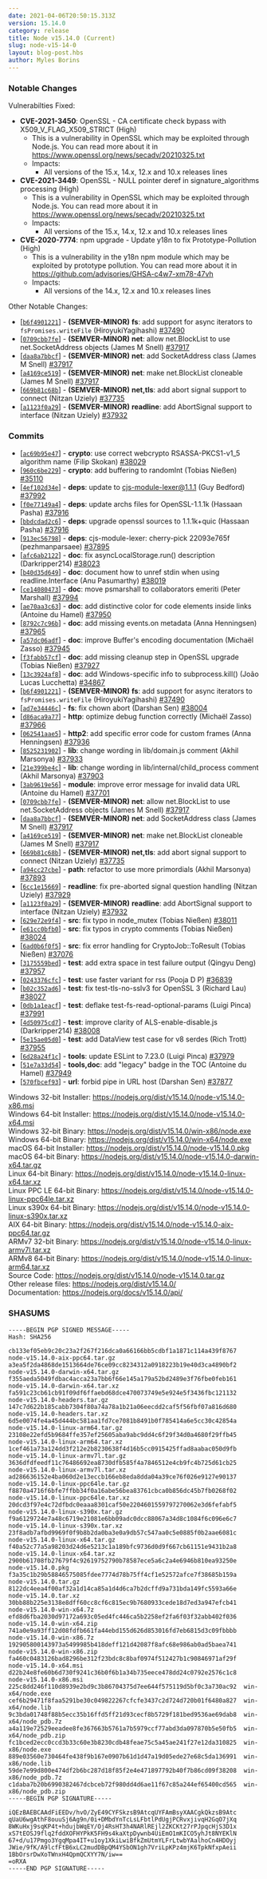 ```yaml
---
date: 2021-04-06T20:50:15.313Z
version: 15.14.0
category: release
title: Node v15.14.0 (Current)
slug: node-v15-14-0
layout: blog-post.hbs
author: Myles Borins
---
```


### Notable Changes

Vulnerabilties Fixed:

* **CVE-2021-3450**: OpenSSL - CA certificate check bypass with X509_V_FLAG_X509_STRICT (High)
  * This is a vulnerability in OpenSSL which may be exploited through Node.js. You can read more about it in https://www.openssl.org/news/secadv/20210325.txt
  * Impacts:
    * All versions of the 15.x, 14.x, 12.x and 10.x releases lines
* **CVE-2021-3449**: OpenSSL - NULL pointer deref in signature_algorithms processing (High)
  * This is a vulnerability in OpenSSL which may be exploited through Node.js. You can read more about it in https://www.openssl.org/news/secadv/20210325.txt
  * Impacts:
    * All versions of the 15.x, 14.x, 12.x and 10.x releases lines
* **CVE-2020-7774**: npm upgrade - Update y18n to fix Prototype-Pollution (High)
  * This is a vulnerability in the y18n npm module which may be exploited by prototype pollution. You can read more about it in https://github.com/advisories/GHSA-c4w7-xm78-47vh
  * Impacts:
    * All versions of the 14.x, 12.x and 10.x releases lines

Other Notable Changes:

* [[`b6f4901221`](https://github.com/nodejs/node/commit/b6f4901221)] - **(SEMVER-MINOR)** **fs**: add support for async iterators to `fsPromises.writeFile` (HiroyukiYagihashi) [#37490](https://github.com/nodejs/node/pull/37490)
* [[`0709cbb7fe`](https://github.com/nodejs/node/commit/0709cbb7fe)] - **(SEMVER-MINOR)** **net**: allow net.BlockList to use net.SocketAddress objects (James M Snell) [#37917](https://github.com/nodejs/node/pull/37917)
* [[`daa8a7bbcf`](https://github.com/nodejs/node/commit/daa8a7bbcf)] - **(SEMVER-MINOR)** **net**: add SocketAddress class (James M Snell) [#37917](https://github.com/nodejs/node/pull/37917)
* [[`a4169ce519`](https://github.com/nodejs/node/commit/a4169ce519)] - **(SEMVER-MINOR)** **net**: make net.BlockList cloneable (James M Snell) [#37917](https://github.com/nodejs/node/pull/37917)
* [[`669b81c68b`](https://github.com/nodejs/node/commit/669b81c68b)] - **(SEMVER-MINOR)** **net,tls**: add abort signal support to connect (Nitzan Uziely) [#37735](https://github.com/nodejs/node/pull/37735)
* [[`a1123f0a29`](https://github.com/nodejs/node/commit/a1123f0a29)] - **(SEMVER-MINOR)** **readline**: add AbortSignal support to interface (Nitzan Uziely) [#37932](https://github.com/nodejs/node/pull/37932)

### Commits

* [[`ac69b95e47`](https://github.com/nodejs/node/commit/ac69b95e47)] - **crypto**: use correct webcrypto RSASSA-PKCS1-v1\_5 algorithm name (Filip Skokan) [#38029](https://github.com/nodejs/node/pull/38029)
* [[`960c6be229`](https://github.com/nodejs/node/commit/960c6be229)] - **crypto**: add buffering to randomInt (Tobias Nießen) [#35110](https://github.com/nodejs/node/pull/35110)
* [[`4ef102d34e`](https://github.com/nodejs/node/commit/4ef102d34e)] - **deps**: update to cjs-module-lexer@1.1.1 (Guy Bedford) [#37992](https://github.com/nodejs/node/pull/37992)
* [[`f0e77149a4`](https://github.com/nodejs/node/commit/f0e77149a4)] - **deps**: update archs files for OpenSSL-1.1.1k (Hassaan Pasha) [#37916](https://github.com/nodejs/node/pull/37916)
* [[`bbdcdad2c6`](https://github.com/nodejs/node/commit/bbdcdad2c6)] - **deps**: upgrade openssl sources to 1.1.1k+quic (Hassaan Pasha) [#37916](https://github.com/nodejs/node/pull/37916)
* [[`913ec56798`](https://github.com/nodejs/node/commit/913ec56798)] - **deps**: cjs-module-lexer: cherry-pick 22093e765f (pezhmanparsaee) [#37895](https://github.com/nodejs/node/pull/37895)
* [[`afc6ab2122`](https://github.com/nodejs/node/commit/afc6ab2122)] - **doc**: fix asyncLocalStorage.run() description (Darkripper214) [#38023](https://github.com/nodejs/node/pull/38023)
* [[`b40d35d649`](https://github.com/nodejs/node/commit/b40d35d649)] - **doc**: document how to unref stdin when using readline.Interface (Anu Pasumarthy) [#38019](https://github.com/nodejs/node/pull/38019)
* [[`ce14080473`](https://github.com/nodejs/node/commit/ce14080473)] - **doc**: move psmarshall to collaborators emeriti (Peter Marshall) [#37994](https://github.com/nodejs/node/pull/37994)
* [[`ae70aa3c63`](https://github.com/nodejs/node/commit/ae70aa3c63)] - **doc**: add distinctive color for code elements inside links (Antoine du Hamel) [#37950](https://github.com/nodejs/node/pull/37950)
* [[`8792c7c96b`](https://github.com/nodejs/node/commit/8792c7c96b)] - **doc**: add missing events.on metadata (Anna Henningsen) [#37965](https://github.com/nodejs/node/pull/37965)
* [[`a57dc06adf`](https://github.com/nodejs/node/commit/a57dc06adf)] - **doc**: improve Buffer's encoding documentation (Michaël Zasso) [#37945](https://github.com/nodejs/node/pull/37945)
* [[`f3fabb57cf`](https://github.com/nodejs/node/commit/f3fabb57cf)] - **doc**: add missing cleanup step in OpenSSL upgrade (Tobias Nießen) [#37927](https://github.com/nodejs/node/pull/37927)
* [[`13c3924af8`](https://github.com/nodejs/node/commit/13c3924af8)] - **doc**: add Windows-specific info to subprocess.kill() (João Lucas Lucchetta) [#34867](https://github.com/nodejs/node/pull/34867)
* [[`b6f4901221`](https://github.com/nodejs/node/commit/b6f4901221)] - **(SEMVER-MINOR)** **fs**: add support for async iterators to `fsPromises.writeFile` (HiroyukiYagihashi) [#37490](https://github.com/nodejs/node/pull/37490)
* [[`ad7e34446c`](https://github.com/nodejs/node/commit/ad7e34446c)] - **fs**: fix chown abort (Darshan Sen) [#38004](https://github.com/nodejs/node/pull/38004)
* [[`d86aca9a77`](https://github.com/nodejs/node/commit/d86aca9a77)] - **http**: optimize debug function correctly (Michaël Zasso) [#37966](https://github.com/nodejs/node/pull/37966)
* [[`062541aae5`](https://github.com/nodejs/node/commit/062541aae5)] - **http2**: add specific error code for custom frames (Anna Henningsen) [#37936](https://github.com/nodejs/node/pull/37936)
* [[`8525231902`](https://github.com/nodejs/node/commit/8525231902)] - **lib**: change wording in lib/domain.js comment (Akhil Marsonya) [#37933](https://github.com/nodejs/node/pull/37933)
* [[`21e399be4c`](https://github.com/nodejs/node/commit/21e399be4c)] - **lib**: change wording in lib/internal/child\_process comment (Akhil Marsonya) [#37903](https://github.com/nodejs/node/pull/37903)
* [[`3ab9619e56`](https://github.com/nodejs/node/commit/3ab9619e56)] - **module**: improve error message for invalid data URL (Antoine du Hamel) [#37701](https://github.com/nodejs/node/pull/37701)
* [[`0709cbb7fe`](https://github.com/nodejs/node/commit/0709cbb7fe)] - **(SEMVER-MINOR)** **net**: allow net.BlockList to use net.SocketAddress objects (James M Snell) [#37917](https://github.com/nodejs/node/pull/37917)
* [[`daa8a7bbcf`](https://github.com/nodejs/node/commit/daa8a7bbcf)] - **(SEMVER-MINOR)** **net**: add SocketAddress class (James M Snell) [#37917](https://github.com/nodejs/node/pull/37917)
* [[`a4169ce519`](https://github.com/nodejs/node/commit/a4169ce519)] - **(SEMVER-MINOR)** **net**: make net.BlockList cloneable (James M Snell) [#37917](https://github.com/nodejs/node/pull/37917)
* [[`669b81c68b`](https://github.com/nodejs/node/commit/669b81c68b)] - **(SEMVER-MINOR)** **net,tls**: add abort signal support to connect (Nitzan Uziely) [#37735](https://github.com/nodejs/node/pull/37735)
* [[`a94cc27cbe`](https://github.com/nodejs/node/commit/a94cc27cbe)] - **path**: refactor to use more primordials (Akhil Marsonya) [#37893](https://github.com/nodejs/node/pull/37893)
* [[`6cc1e15669`](https://github.com/nodejs/node/commit/6cc1e15669)] - **readline**: fix pre-aborted signal question handling (Nitzan Uziely) [#37929](https://github.com/nodejs/node/pull/37929)
* [[`a1123f0a29`](https://github.com/nodejs/node/commit/a1123f0a29)] - **(SEMVER-MINOR)** **readline**: add AbortSignal support to interface (Nitzan Uziely) [#37932](https://github.com/nodejs/node/pull/37932)
* [[`629e72e9f4`](https://github.com/nodejs/node/commit/629e72e9f4)] - **src**: fix typo in node\_mutex (Tobias Nießen) [#38011](https://github.com/nodejs/node/pull/38011)
* [[`e61cc0bfb0`](https://github.com/nodejs/node/commit/e61cc0bfb0)] - **src**: fix typos in crypto comments (Tobias Nießen) [#38024](https://github.com/nodejs/node/pull/38024)
* [[`6ad0b6f0f5`](https://github.com/nodejs/node/commit/6ad0b6f0f5)] - **src**: fix error handling for CryptoJob::ToResult (Tobias Nießen) [#37076](https://github.com/nodejs/node/pull/37076)
* [[`3175559bed`](https://github.com/nodejs/node/commit/3175559bed)] - **test**: add extra space in test failure output (Qingyu Deng) [#37957](https://github.com/nodejs/node/pull/37957)
* [[`0243376cfc`](https://github.com/nodejs/node/commit/0243376cfc)] - **test**: use faster variant for rss (Pooja D P) [#36839](https://github.com/nodejs/node/pull/36839)
* [[`b02c352ad6`](https://github.com/nodejs/node/commit/b02c352ad6)] - **test**: fix test-tls-no-sslv3 for OpenSSL 3 (Richard Lau) [#38027](https://github.com/nodejs/node/pull/38027)
* [[`0db1a1eacf`](https://github.com/nodejs/node/commit/0db1a1eacf)] - **test**: deflake test-fs-read-optional-params (Luigi Pinca) [#37991](https://github.com/nodejs/node/pull/37991)
* [[`4d50975cd7`](https://github.com/nodejs/node/commit/4d50975cd7)] - **test**: improve clarity of ALS-enable-disable.js (Darkripper214) [#38008](https://github.com/nodejs/node/pull/38008)
* [[`5e15ae05d0`](https://github.com/nodejs/node/commit/5e15ae05d0)] - **test**: add DataView test case for v8 serdes (Rich Trott) [#37955](https://github.com/nodejs/node/pull/37955)
* [[`6d28a24f1c`](https://github.com/nodejs/node/commit/6d28a24f1c)] - **tools**: update ESLint to 7.23.0 (Luigi Pinca) [#37979](https://github.com/nodejs/node/pull/37979)
* [[`51e7a33d54`](https://github.com/nodejs/node/commit/51e7a33d54)] - **tools,doc**: add "legacy" badge in the TOC (Antoine du Hamel) [#37949](https://github.com/nodejs/node/pull/37949)
* [[`570fbcef93`](https://github.com/nodejs/node/commit/570fbcef93)] - **url**: forbid pipe in URL host (Darshan Sen) [#37877](https://github.com/nodejs/node/pull/37877)

Windows 32-bit Installer: https://nodejs.org/dist/v15.14.0/node-v15.14.0-x86.msi<br>
Windows 64-bit Installer: https://nodejs.org/dist/v15.14.0/node-v15.14.0-x64.msi<br>
Windows 32-bit Binary: https://nodejs.org/dist/v15.14.0/win-x86/node.exe<br>
Windows 64-bit Binary: https://nodejs.org/dist/v15.14.0/win-x64/node.exe<br>
macOS 64-bit Installer: https://nodejs.org/dist/v15.14.0/node-v15.14.0.pkg<br>
macOS 64-bit Binary: https://nodejs.org/dist/v15.14.0/node-v15.14.0-darwin-x64.tar.gz<br>
Linux 64-bit Binary: https://nodejs.org/dist/v15.14.0/node-v15.14.0-linux-x64.tar.xz<br>
Linux PPC LE 64-bit Binary: https://nodejs.org/dist/v15.14.0/node-v15.14.0-linux-ppc64le.tar.xz<br>
Linux s390x 64-bit Binary: https://nodejs.org/dist/v15.14.0/node-v15.14.0-linux-s390x.tar.xz<br>
AIX 64-bit Binary: https://nodejs.org/dist/v15.14.0/node-v15.14.0-aix-ppc64.tar.gz<br>
ARMv7 32-bit Binary: https://nodejs.org/dist/v15.14.0/node-v15.14.0-linux-armv7l.tar.xz<br>
ARMv8 64-bit Binary: https://nodejs.org/dist/v15.14.0/node-v15.14.0-linux-arm64.tar.xz<br>
Source Code: https://nodejs.org/dist/v15.14.0/node-v15.14.0.tar.gz<br>
Other release files: https://nodejs.org/dist/v15.14.0/<br>
Documentation: https://nodejs.org/docs/v15.14.0/api/

### SHASUMS

```
-----BEGIN PGP SIGNED MESSAGE-----
Hash: SHA256

cb133ef05eb9c20c23a2f267f216dca0a66166bb5cdbf1a1871c114a439f8767  node-v15.14.0-aix-ppc64.tar.gz
a3ea5f2da4868de1513664de76ce09cc8234312a0918223b19e40d3ca4890bf2  node-v15.14.0-darwin-x64.tar.gz
f355aeda5049fdbac4acca23a7bb6f66e145a179a52bd2489e3f76fbe0feb161  node-v15.14.0-darwin-x64.tar.xz
fa591c23cb61cb91f09df6ffaebd68dce470073749e5e924e5f3436fbc121132  node-v15.14.0-headers.tar.gz
147c7d622b185cabb7304f80a74a78a1b21a06eecdd2caf5f56fbf07a816d680  node-v15.14.0-headers.tar.xz
6d5e0074fe4a45d444bc581aa1fd7ce7081b8491b0f785414a6e5cc30c42854a  node-v15.14.0-linux-arm64.tar.gz
23108e22efd5b9684ffe357ef25605aba9abc9dd4c6f29f34d0a4680f29ffb45  node-v15.14.0-linux-arm64.tar.xz
1cef461a73a124dd3f212e2b8230638f4d16b5cc0915425ffad8aabac050d9fb  node-v15.14.0-linux-armv7l.tar.gz
3636dfdfeedf11c76486692ea8730dfb585f4a7846512e4cb9fc4b725d61cb25  node-v15.14.0-linux-armv7l.tar.xz
ad286636152e4ba060d2e13eccb166eb8eda8dda04a39ce76f026e9127e90137  node-v15.14.0-linux-ppc64le.tar.gz
f8870a4716f6bfe7ffbb34f0a16abe56bea83761cbca0b856dc45b7fb0268f02  node-v15.14.0-linux-ppc64le.tar.xz
20dcd3f97e4c72dfbdc0eaaa8301caf50e2204601559797270062e3d6fefabf5  node-v15.14.0-linux-s390x.tar.gz
f9a6129724e7a48c6719e21081e6bb09adc0dcc88067a34d8c1084f6c096e6c7  node-v15.14.0-linux-s390x.tar.xz
23f8adb7afbd9969f0f9b8b2da0ba3e0a9db57c547aa0c5e0885f0b2aae6081c  node-v15.14.0-linux-x64.tar.gz
f40a52c77a5a98203d24d6e5213c1a189bfc9736d0d9f667cb61151e9431b2a8  node-v15.14.0-linux-x64.tar.xz
2900b61708fb27679f4c92619752790b78587ece5a6c2a4e6946b810ea93250e  node-v15.14.0.pkg
f3a35c1b29b58846575085fdee7774d78b75ff4cf1e52572afce7f38685b159a  node-v15.14.0.tar.gz
8122dc4eea4f00af32a1d14ca85a1d4d6ca7b2dcffd9a731bda149fc5593a66e  node-v15.14.0.tar.xz
30bb88b225e3138e8dff60cc8cf6c815ec9b7680933cede18d7ed3a947efcb41  node-v15.14.0-win-x64.7z
efd8d6fba2030d97172a693c05ed4fc446ca5b2258ef2fa6f03f32abb402f036  node-v15.14.0-win-x64.zip
741a0e9a93ff12d08fdfb661fa44ebd155d626d853016fd7eb6815d3c09fbbbb  node-v15.14.0-win-x86.7z
192905800143973a5499985b418deff121d42087f8afc68e986ab0ad5baea741  node-v15.14.0-win-x86.zip
fa460c0483126bad8296be312f23bdc8c8baf0974f512427b1c90846971af29f  node-v15.14.0-x64.msi
d22b24e8fe60b6d730f9241c36b0f6b1a34b735eece478dd24c0792e2576c1c8  node-v15.14.0-x86.msi
225c8dd246f110d8939e2bd9c3b86704375d7ee644f575119d5bf0c3a730ac92  win-x64/node.exe
cef6b29471f8faa5291be30c049822267cfcfe3437c2d724d720b01f6480a827  win-x64/node.lib
9c3bda01748f88b5ecc35b16ffd5ff21d93cecf8b5729f181bed9536ae69dab8  win-x64/node_pdb.7z
a4a119e72529eeadee8fe367663b5761a7b5979ccf77abd3da097870b5e50fb5  win-x64/node_pdb.zip
fc1bced2ecc0ccd3b33c60e3b8230cdb48feae75c5a45ae241f27e12da310825  win-x86/node.exe
889e03560e730464fe438f9b167e0907b61d1d47a19d05ede27e68c5da136991  win-x86/node.lib
59de7e99d800e474df2b6bc287d18f85f2e4e471897792b40f7b86cd09f38208  win-x86/node_pdb.7z
c1daba7b20b6990382467dcbceb72f980dd4d6ae11f67c85a244ef65400cd565  win-x86/node_pdb.zip
-----BEGIN PGP SIGNATURE-----

iQEzBAEBCAAdFiEEDv/hvO/ZyE49CYFSkzsB9AtcqUYFAmBsyXAACgkQkzsB9Atc
qUaU6wgAthF8ouuSj6Ag9n/0i+DMbdYnTcLsLFbtlPdUgjPCRvxjivqH2GqO7jXq
8WKuHxj9sqKP4t+hdujbWqEY/Oj4RsHT3h4NARlREjl2ZKCKt27rPJpqcHjS3D1x
xS7tEOSJ9flq2fddXOFHYPkK5FH9s4kaXtpDywnb4UiEmO1mKICO5yhJt8NYEKlN
67+d/u17Pmgo3YgqMpa4IT+u1oy1XkiLwiBfkZmUtmYLFrLtwbYAalhoCn4HDOyj
JWie/9fK/A9lcfFtB6xLC2mudDBpQM4YSbON1gh7VriLpKPz4mjK6TpkNfxpAeii
1BbOrsrDwXoTWnxH4QpmQCXYY7N/iw==
=oRXA
-----END PGP SIGNATURE-----

```
